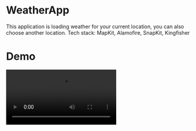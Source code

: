 # WeatherApp
This application is loading weather for your current location, you can also choose another location. 
Tech stack: MapKit, Alamofire, SnapKit, Kingfisher

# Demo
![content](https://github.com/vadimkononenko/WeatherApp/blob/main/weather_app_record.mp4)

